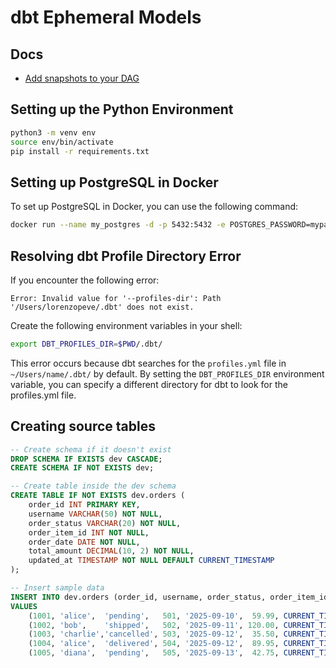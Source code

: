 # dbt Ephemeral Models

## Docs
- [Add snapshots to your DAG](https://docs.getdbt.com/docs/build/snapshots)

## Setting up the Python Environment

```bash
python3 -m venv env
source env/bin/activate
pip install -r requirements.txt
```

## Setting up PostgreSQL in Docker

To set up PostgreSQL in Docker, you can use the following command:

```bash
docker run --name my_postgres -d -p 5432:5432 -e POSTGRES_PASSWORD=mypass123  -v my_postgres_data:/var/lib/postgresql/data postgres
```

## Resolving dbt Profile Directory Error

If you encounter the following error:

```
Error: Invalid value for '--profiles-dir': Path '/Users/lorenzopeve/.dbt' does not exist.
```

Create the following environment variables in your shell:

```bash
export DBT_PROFILES_DIR=$PWD/.dbt/ 
```

This error occurs because dbt searches for the `profiles.yml` file in `~/Users/name/.dbt/` by default. By setting the `DBT_PROFILES_DIR` environment variable, you can specify a different directory for dbt to look for the profiles.yml file.

## Creating source tables
```sql
-- Create schema if it doesn't exist
DROP SCHEMA IF EXISTS dev CASCADE;
CREATE SCHEMA IF NOT EXISTS dev;

-- Create table inside the dev schema
CREATE TABLE IF NOT EXISTS dev.orders (
    order_id INT PRIMARY KEY,
    username VARCHAR(50) NOT NULL,
    order_status VARCHAR(20) NOT NULL,
    order_item_id INT NOT NULL,
    order_date DATE NOT NULL,
    total_amount DECIMAL(10, 2) NOT NULL,
    updated_at TIMESTAMP NOT NULL DEFAULT CURRENT_TIMESTAMP
);

-- Insert sample data
INSERT INTO dev.orders (order_id, username, order_status, order_item_id, order_date, total_amount, updated_at)
VALUES
    (1001, 'alice',  'pending',   501, '2025-09-10',  59.99, CURRENT_TIMESTAMP AT TIME ZONE 'CST'),
    (1002, 'bob',    'shipped',   502, '2025-09-11', 120.00, CURRENT_TIMESTAMP AT TIME ZONE 'CST'),
    (1003, 'charlie','cancelled', 503, '2025-09-12',  35.50, CURRENT_TIMESTAMP AT TIME ZONE 'CST'),
    (1004, 'alice',  'delivered', 504, '2025-09-12',  89.95, CURRENT_TIMESTAMP AT TIME ZONE 'CST'),
    (1005, 'diana',  'pending',   505, '2025-09-13',  42.75, CURRENT_TIMESTAMP AT TIME ZONE 'CST');
```